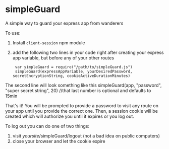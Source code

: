 # simpleGuard
A simple way to guard your express app from wanderers


To use:

1. Install `client-session` npm module
1. add the following two lines in your code right after creating your express app variable, but before any of your other routes

        var simpleGuard = require("/path/to/simpleGuard.js")
        simpleGuard(expressAppVariable, yourDesiredPassword, secretEncryptionString, cookieActiveDurationMinutes)

The second line will look something like this
        simpleGuard(app, "password", "super secret string", 20) //that last number is optional and defaults to 15min

That's it! You will be prompted to provide a password to visit any route on your app until you provide the correct one. Then, a session cookie will be created which will authorize you until it expires or you log out.

To log out you can do one of two things:

1. visit _yoursite_/simpleGuard/logout (not a bad idea on public computers)
1. close your browser and let the cookie expire

